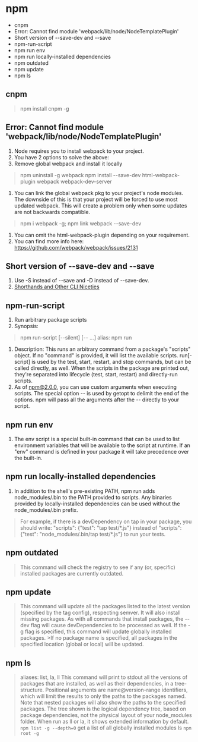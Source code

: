 # npm
<!-- MarkdownTOC -->

- cnpm
- Error: Cannot find module 'webpack/lib/node/NodeTemplatePlugin'
- Short version of --save-dev and --save
- npm-run-script
- npm run env
- npm run locally-installed dependencies
- npm outdated
- npm update
- npm ls

<!-- /MarkdownTOC -->

## cnpm
> npm install cnpm -g

## Error: Cannot find module 'webpack/lib/node/NodeTemplatePlugin'
1. Node requires you to install webpack to your project.
1. You have 2 options to solve the above:
1. Remove global webpack and install it locally
> npm uninstall -g webpack
> npm install --save-dev html-webpack-plugin webpack webpack-dev-server
1. You can link the global webpack pkg to your project's node modules. The downside of this is that your project will be forced to use most updated webpack. This will create a problem only when some updates are not backwards compatible.
> npm i webpack -g; npm link webpack --save-dev
1. You can omit the html-webpack-plugin depending on your requirement.
1. You can find more info here: https://github.com/webpack/webpack/issues/2131

## Short version of --save-dev and --save
1. Use -S instead of --save and -D instead of --save-dev.
1. [Shorthands and Other CLI Niceties](https://docs.npmjs.com/misc/config#shorthands-and-other-cli-niceties)

## npm-run-script
1. Run arbitrary package scripts
1. Synopsis:
> npm run-script <command> [--silent] [-- <args>...]
> alias: npm run
1. Description: This runs an arbitrary command from a package's "scripts" object. If no "command" is provided, it will list the available scripts. run[-script] is used by the test, start, restart, and stop commands, but can be called directly, as well. When the scripts in the package are printed out, they're separated into lifecycle (test, start, restart) and directly-run scripts.
1. As of npm@2.0.0, you can use custom arguments when executing scripts. The special option -- is used by getopt to delimit the end of the options. npm will pass all the arguments after the -- directly to your script.

## npm run env
1. The env script is a special built-in command that can be used to list environment variables that will be available to the script at runtime. If an "env" command is defined in your package it will take precedence over the built-in.

## npm run locally-installed dependencies
1. In addition to the shell's pre-existing PATH, npm run adds node_modules/.bin to the PATH provided to scripts. Any binaries provided by locally-installed dependencies can be used without the node_modules/.bin prefix.
> For example, if there is a devDependency on tap in your package, you should write:
> "scripts": {"test": "tap test/\*.js"}
> instead of "scripts": {"test": "node_modules/.bin/tap test/\*.js"} to run your tests.

## npm outdated
> This command will check the registry to see if any (or, specific) installed packages are currently outdated.

## npm update
> This command will update all the packages listed to the latest version (specified by the tag config), respecting semver.
>It will also install missing packages. As with all commands that install packages, the --dev flag will cause devDependencies to be processed as well.
>If the -g flag is specified, this command will update globally installed packages. >If no package name is specified, all packages in the specified location (global or local) will be updated.

## npm ls
> aliases: list, la, ll
> This command will print to stdout all the versions of packages that are installed, as well as their dependencies, in a tree-structure.
> Positional arguments are name@version-range identifiers, which will limit the results to only the paths to the packages named. Note that nested packages will also show the paths to the specified packages.
> The tree shown is the logical dependency tree, based on package dependencies, not the physical layout of your node_modules folder.
> When run as ll or la, it shows extended information by default.
> `npm list -g --depth=0` get a list of all globally installed modules
> ls `npm root -g`
